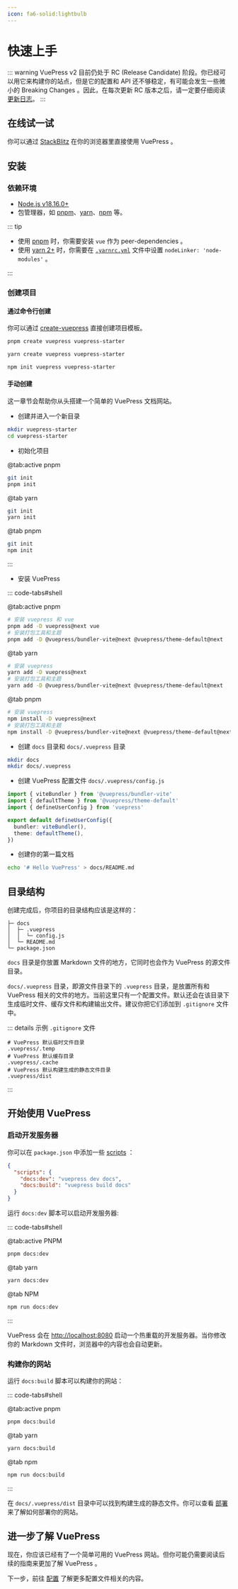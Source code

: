 ```yaml
---
icon: fa6-solid:lightbulb
---
```


# 快速上手

::: warning
VuePress v2 目前仍处于 RC (Release Candidate) 阶段。你已经可以用它来构建你的站点，但是它的配置和 API 还不够稳定，有可能会发生一些微小的 Breaking Changes 。因此，在每次更新 RC 版本之后，请一定要仔细阅读 [更新日志](https://github.com/vuepress/core/blob/main/CHANGELOG.md)。
:::

## 在线试一试

你可以通过 [StackBlitz](https://stackblitz.com/fork/vuepress) 在你的浏览器里直接使用 VuePress 。

## 安装

### 依赖环境

- [Node.js v18.16.0+](https://nodejs.org/)
- 包管理器，如 [pnpm](https://pnpm.io/zh/)、[yarn](https://classic.yarnpkg.com/en/)、[npm](https://www.npmjs.com/) 等。

::: tip

- 使用 [pnpm](https://pnpm.io/zh/) 时，你需要安装 `vue` 作为 peer-dependencies 。
- 使用 [yarn 2+](https://yarnpkg.com/) 时，你需要在 [`.yarnrc.yml`](https://yarnpkg.com/configuration/yarnrc#nodeLinker) 文件中设置 `nodeLinker: 'node-modules'` 。

:::

### 创建项目

#### 通过命令行创建

你可以通过 [create-vuepress](https://www.npmjs.com/package/create-vuepress) 直接创建项目模板。

<CodeGroup>
  <CodeGroupItem title="pnpm" active>

```bash
pnpm create vuepress vuepress-starter
```

  </CodeGroupItem>

  <CodeGroupItem title="yarn">

```bash
yarn create vuepress vuepress-starter
```

  </CodeGroupItem>

  <CodeGroupItem title="npm">

```bash
npm init vuepress vuepress-starter
```

  </CodeGroupItem>
</CodeGroup>

#### 手动创建

这一章节会帮助你从头搭建一个简单的 VuePress 文档网站。

- 创建并进入一个新目录

```bash
mkdir vuepress-starter
cd vuepress-starter
```

- 初始化项目

@tab:active pnpm

```bash
git init
pnpm init
```

@tab yarn

```bash
git init
yarn init
```

@tab pnpm

```bash
git init
npm init
```

:::

- 安装 VuePress

::: code-tabs#shell

@tab:active pnpm

```bash
# 安装 vuepress 和 vue
pnpm add -D vuepress@next vue
# 安装打包工具和主题
pnpm add -D @vuepress/bundler-vite@next @vuepress/theme-default@next
```

@tab yarn

```bash
# 安装 vuepress
yarn add -D vuepress@next
# 安装打包工具和主题
yarn add -D @vuepress/bundler-vite@next @vuepress/theme-default@next
```

@tab pnpm

```bash
# 安装 vuepress
npm install -D vuepress@next
# 安装打包工具和主题
npm install -D @vuepress/bundler-vite@next @vuepress/theme-default@next
```

  </CodeGroupItem>
</CodeGroup>

- 创建 `docs` 目录和 `docs/.vuepress` 目录

```bash
mkdir docs
mkdir docs/.vuepress
```

- 创建 VuePress 配置文件 `docs/.vuepress/config.js`

```ts
import { viteBundler } from '@vuepress/bundler-vite'
import { defaultTheme } from '@vuepress/theme-default'
import { defineUserConfig } from 'vuepress'

export default defineUserConfig({
  bundler: viteBundler(),
  theme: defaultTheme(),
})
```

- 创建你的第一篇文档

```bash
echo '# Hello VuePress' > docs/README.md
```

## 目录结构

创建完成后，你项目的目录结构应该是这样的：

```
├─ docs
│  ├─ .vuepress
│  │  └─ config.js
│  └─ README.md
└─ package.json
```

`docs` 目录是你放置 Markdown 文件的地方，它同时也会作为 VuePress 的源文件目录。

`docs/.vuepress` 目录，即源文件目录下的 `.vuepress` 目录，是放置所有和 VuePress 相关的文件的地方。当前这里只有一个配置文件。默认还会在该目录下生成临时文件、缓存文件和构建输出文件。建议你把它们添加到 `.gitignore` 文件中。

::: details 示例 `.gitignore` 文件

```
# VuePress 默认临时文件目录
.vuepress/.temp
# VuePress 默认缓存目录
.vuepress/.cache
# VuePress 默认构建生成的静态文件目录
.vuepress/dist
```

:::

## 开始使用 VuePress

### 启动开发服务器

你可以在 `package.json` 中添加一些 [scripts](https://classic.yarnpkg.com/zh-Hans/docs/package-json#toc-scripts) ：

```json
{
  "scripts": {
    "docs:dev": "vuepress dev docs",
    "docs:build": "vuepress build docs"
  }
}
```

运行 `docs:dev` 脚本可以启动开发服务器:

::: code-tabs#shell

@tab:active PNPM

```bash
pnpm docs:dev
```

@tab yarn

```bash
yarn docs:dev
```

@tab NPM

```bash
npm run docs:dev
```

:::

VuePress 会在 [http://localhost:8080](http://localhost:8080) 启动一个热重载的开发服务器。当你修改你的 Markdown 文件时，浏览器中的内容也会自动更新。

### 构建你的网站

运行 `docs:build` 脚本可以构建你的网站：

::: code-tabs#shell

@tab:active pnpm

```bash
pnpm docs:build
```

@tab yarn

```bash
yarn docs:build
```

@tab npm

```bash
npm run docs:build
```

:::

在 `docs/.vuepress/dist` 目录中可以找到构建生成的静态文件。你可以查看 [部署](./deployment.md) 来了解如何部署你的网站。

## 进一步了解 VuePress

现在，你应该已经有了一个简单可用的 VuePress 网站。但你可能仍需要阅读后续的指南来更加了解 VuePress 。

下一步，前往 [配置](./configuration.md) 了解更多配置文件相关的内容。
